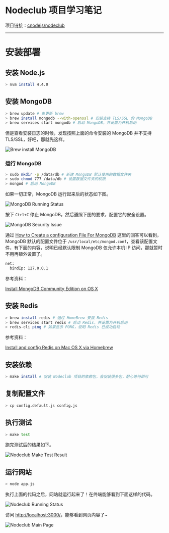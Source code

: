# Nodeclub 项目学习笔记

项目链接：[cnodejs/nodeclub](https://github.com/cnodejs/nodeclub)

---

# 安装部署

## 安装 Node.js

```sh
> nvm install 4.4.0
```

## 安装 MongoDB

```sh
> brew update # 先更新 brew
> brew install mongodb --with-openssl # 安装支持 TLS/SSL 的 MongoDB
> brew services start mongodb # 启动 MongoDB，并设置为开机启动
```

但是查看安装日志的时候，发现按照上面的命令安装的 MongoDB 并不支持 TLS/SSL，好吧，那就先这样。

![Brew install MongoDB](https://gitee.com/samsara9527/Pics/raw/master/nodeclub/brew-install-mongodb.png)

### 运行 MongoDB

```sh
> sudo mkdir -p /data/db # 新建 MongoDB 默认使用的数据文件夹
> sudo chmod 777 /data/db # 设置数据文件夹的权限
> mongod # 启动 MongoDB
```

如果一切正常，MongoDB 运行起来后的状态如下图。

![MongoDB Running Status](https://gitee.com/samsara9527/Pics/raw/master/nodeclub/mongodb-running-status.png)

按下 `Ctrl+C` 停止 MongoDB，然后遵照下图的要求，配置它的安全设置。

![MongoDB Security Issue](https://gitee.com/samsara9527/Pics/raw/master/nodeclub/mongodb-security-issue.png)

通过 [How to Create a configuration File For MongoDB](https://stackoverflow.com/a/14567161/2667665) 这里的回答可以看到，MongoDB 默认的配置文件位于 `/usr/local/etc/mongod.conf`，查看该配置文件，有下面的内容，说明已经默认限制 MongoDB 仅允许本机 IP 访问，那就暂时不用再额外设置了。

```sh
net:
  bindIp: 127.0.0.1
```

参考资料：

[Install MongoDB Community Edition on OS X](https://docs.mongodb.com/manual/tutorial/install-mongodb-on-os-x/)

## 安装 Redis

```sh
> brew install redis # 通过 HomeBrew 安装 Redis
> brew services start redis # 启动 Redis，并设置为开机启动
> redis-cli ping # 如果显示 PONG，说明 Redis 已成功启动
```

参考资料：

[Install and config Redis on Mac OS X via Homebrew](https://medium.com/@petehouston/install-and-config-redis-on-mac-os-x-via-homebrew-eb8df9a4f298)

## 安装依赖

```sh
> make install # 安装 Nodeclub 项目的依赖包，会安装很多包，耐心等待即可
```

## 复制配置文件

```sh
> cp config.default.js config.js
```

## 执行测试

```sh
> make test
```

跑完测试后的结果如下。

![Nodeclub Make Test Result](https://gitee.com/samsara9527/Pics/raw/master/nodeclub/nodeclub-make-test.png)

## 运行网站

```sh
> node app.js
```

执行上面的代码之后，网站就运行起来了！在终端能够看到下面这样的代码。

![Nodeclub Running Status](https://gitee.com/samsara9527/Pics/raw/master/nodeclub/nodeclub-running-status.png)

访问 [http://localhost:3000/](http://localhost:3000/)，能够看到网页内容了~

![Nodeclub Main Page](https://gitee.com/samsara9527/Pics/raw/master/nodeclub/nodeclub-mainpage.png)
